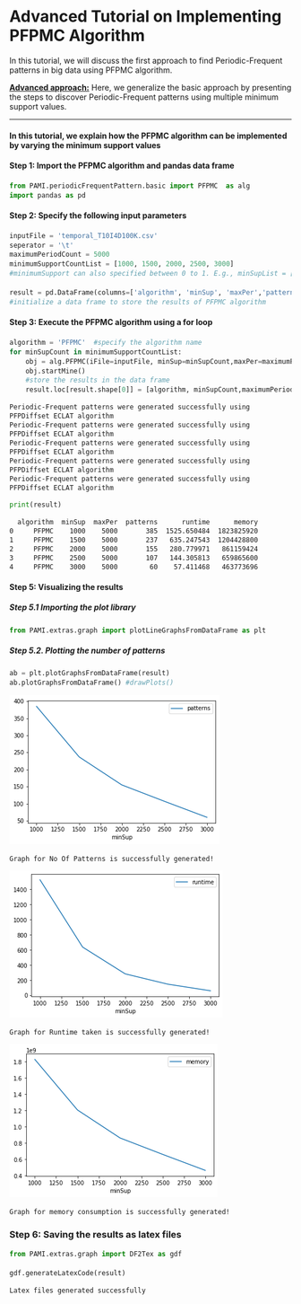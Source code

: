 # Advanced Tutorial on Implementing PFPMC Algorithm

In this tutorial, we will discuss the first approach to find Periodic-Frequent patterns in big data using PFPMC algorithm.

[__Advanced approach:__](#advApproach) Here, we generalize the basic approach by presenting the steps to discover Periodic-Frequent patterns using multiple minimum support values.

***

#### In this tutorial, we explain how the PFPMC algorithm  can be implemented by varying the minimum support values

#### Step 1: Import the PFPMC algorithm and pandas data frame


```python
from PAMI.periodicFrequentPattern.basic import PFPMC  as alg
import pandas as pd
```

#### Step 2: Specify the following input parameters


```python
inputFile = 'temporal_T10I4D100K.csv'
seperator = '\t'
maximumPeriodCount = 5000
minimumSupportCountList = [1000, 1500, 2000, 2500, 3000] 
#minimumSupport can also specified between 0 to 1. E.g., minSupList = [0.005, 0.006, 0.007, 0.008, 0.009]

result = pd.DataFrame(columns=['algorithm', 'minSup', 'maxPer','patterns', 'runtime', 'memory']) 
#initialize a data frame to store the results of PFPMC algorithm
```

#### Step 3: Execute the PFPMC algorithm using a for loop


```python
algorithm = 'PFPMC'  #specify the algorithm name
for minSupCount in minimumSupportCountList:
    obj = alg.PFPMC(iFile=inputFile, minSup=minSupCount,maxPer=maximumPeriodCount, sep=seperator)
    obj.startMine()
    #store the results in the data frame
    result.loc[result.shape[0]] = [algorithm, minSupCount,maximumPeriodCount, len(obj.getPatterns()), obj.getRuntime(), obj.getMemoryRSS()]

```

    Periodic-Frequent patterns were generated successfully using PFPDiffset ECLAT algorithm 
    Periodic-Frequent patterns were generated successfully using PFPDiffset ECLAT algorithm 
    Periodic-Frequent patterns were generated successfully using PFPDiffset ECLAT algorithm 
    Periodic-Frequent patterns were generated successfully using PFPDiffset ECLAT algorithm 
    Periodic-Frequent patterns were generated successfully using PFPDiffset ECLAT algorithm 



```python
print(result)
```

      algorithm  minSup  maxPer  patterns      runtime      memory
    0     PFPMC    1000    5000       385  1525.650484  1823825920
    1     PFPMC    1500    5000       237   635.247543  1204428800
    2     PFPMC    2000    5000       155   280.779971   861159424
    3     PFPMC    2500    5000       107   144.305813   659865600
    4     PFPMC    3000    5000        60    57.411468   463773696


#### Step 5: Visualizing the results

##### Step 5.1 Importing the plot library


```python
from PAMI.extras.graph import plotLineGraphsFromDataFrame as plt
```

##### Step 5.2. Plotting the number of patterns


```python
ab = plt.plotGraphsFromDataFrame(result)
ab.plotGraphsFromDataFrame() #drawPlots()
```


    
![png](output_15_0.png)
    


    Graph for No Of Patterns is successfully generated!



    
![png](output_15_2.png)
    


    Graph for Runtime taken is successfully generated!



    
![png](output_15_4.png)
    


    Graph for memory consumption is successfully generated!


### Step 6: Saving the results as latex files

```python
from PAMI.extras.graph import DF2Tex as gdf

gdf.generateLatexCode(result)
```

    Latex files generated successfully

